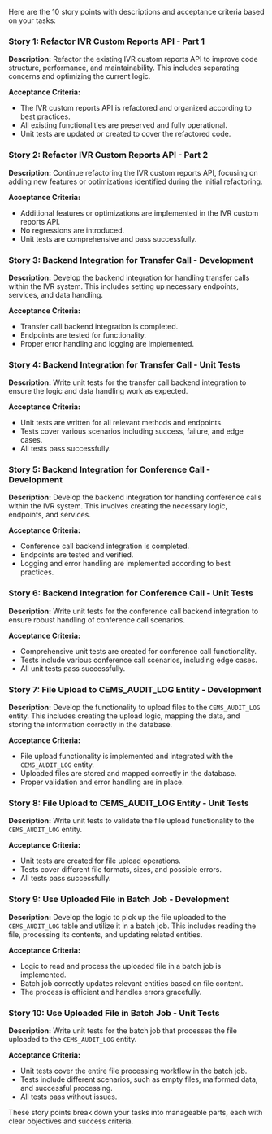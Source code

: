 Here are the 10 story points with descriptions and acceptance criteria based on your tasks:

### **Story 1: Refactor IVR Custom Reports API - Part 1**
**Description:**
Refactor the existing IVR custom reports API to improve code structure, performance, and maintainability. This includes separating concerns and optimizing the current logic.

**Acceptance Criteria:**
- The IVR custom reports API is refactored and organized according to best practices.
- All existing functionalities are preserved and fully operational.
- Unit tests are updated or created to cover the refactored code.

### **Story 2: Refactor IVR Custom Reports API - Part 2**
**Description:**
Continue refactoring the IVR custom reports API, focusing on adding new features or optimizations identified during the initial refactoring.

**Acceptance Criteria:**
- Additional features or optimizations are implemented in the IVR custom reports API.
- No regressions are introduced.
- Unit tests are comprehensive and pass successfully.

### **Story 3: Backend Integration for Transfer Call - Development**
**Description:**
Develop the backend integration for handling transfer calls within the IVR system. This includes setting up necessary endpoints, services, and data handling.

**Acceptance Criteria:**
- Transfer call backend integration is completed.
- Endpoints are tested for functionality.
- Proper error handling and logging are implemented.

### **Story 4: Backend Integration for Transfer Call - Unit Tests**
**Description:**
Write unit tests for the transfer call backend integration to ensure the logic and data handling work as expected.

**Acceptance Criteria:**
- Unit tests are written for all relevant methods and endpoints.
- Tests cover various scenarios including success, failure, and edge cases.
- All tests pass successfully.

### **Story 5: Backend Integration for Conference Call - Development**
**Description:**
Develop the backend integration for handling conference calls within the IVR system. This involves creating the necessary logic, endpoints, and services.

**Acceptance Criteria:**
- Conference call backend integration is completed.
- Endpoints are tested and verified.
- Logging and error handling are implemented according to best practices.

### **Story 6: Backend Integration for Conference Call - Unit Tests**
**Description:**
Write unit tests for the conference call backend integration to ensure robust handling of conference call scenarios.

**Acceptance Criteria:**
- Comprehensive unit tests are created for conference call functionality.
- Tests include various conference call scenarios, including edge cases.
- All unit tests pass successfully.

### **Story 7: File Upload to CEMS_AUDIT_LOG Entity - Development**
**Description:**
Develop the functionality to upload files to the `CEMS_AUDIT_LOG` entity. This includes creating the upload logic, mapping the data, and storing the information correctly in the database.

**Acceptance Criteria:**
- File upload functionality is implemented and integrated with the `CEMS_AUDIT_LOG` entity.
- Uploaded files are stored and mapped correctly in the database.
- Proper validation and error handling are in place.

### **Story 8: File Upload to CEMS_AUDIT_LOG Entity - Unit Tests**
**Description:**
Write unit tests to validate the file upload functionality to the `CEMS_AUDIT_LOG` entity.

**Acceptance Criteria:**
- Unit tests are created for file upload operations.
- Tests cover different file formats, sizes, and possible errors.
- All tests pass successfully.

### **Story 9: Use Uploaded File in Batch Job - Development**
**Description:**
Develop the logic to pick up the file uploaded to the `CEMS_AUDIT_LOG` table and utilize it in a batch job. This includes reading the file, processing its contents, and updating related entities.

**Acceptance Criteria:**
- Logic to read and process the uploaded file in a batch job is implemented.
- Batch job correctly updates relevant entities based on file content.
- The process is efficient and handles errors gracefully.

### **Story 10: Use Uploaded File in Batch Job - Unit Tests**
**Description:**
Write unit tests for the batch job that processes the file uploaded to the `CEMS_AUDIT_LOG` entity.

**Acceptance Criteria:**
- Unit tests cover the entire file processing workflow in the batch job.
- Tests include different scenarios, such as empty files, malformed data, and successful processing.
- All tests pass without issues.

These story points break down your tasks into manageable parts, each with clear objectives and success criteria.
